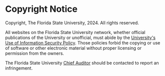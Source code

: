 Copyright Notice
================

Copyright, The Florida State University, 2024. All rights reserved.

All websites on the Florida State University network, whether official publications of the University or unofficial, must abide by the [University's Use of Information Security Policy](http://security.fsu.edu/policy). Those policies forbid the copying or use of software or other electronic material without proper licensing or permission from the owners.

The Florida State University [Chief Auditor](http://igs.fsu.edu/) should be contacted to report an infringement.